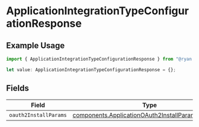 # ApplicationIntegrationTypeConfigurationResponse

## Example Usage

```typescript
import { ApplicationIntegrationTypeConfigurationResponse } from "@ryan.blunden/discord-sdk/models/components";

let value: ApplicationIntegrationTypeConfigurationResponse = {};
```

## Fields

| Field                                                                                                                  | Type                                                                                                                   | Required                                                                                                               | Description                                                                                                            |
| ---------------------------------------------------------------------------------------------------------------------- | ---------------------------------------------------------------------------------------------------------------------- | ---------------------------------------------------------------------------------------------------------------------- | ---------------------------------------------------------------------------------------------------------------------- |
| `oauth2InstallParams`                                                                                                  | [components.ApplicationOAuth2InstallParamsResponse](../../models/components/applicationoauth2installparamsresponse.md) | :heavy_minus_sign:                                                                                                     | N/A                                                                                                                    |